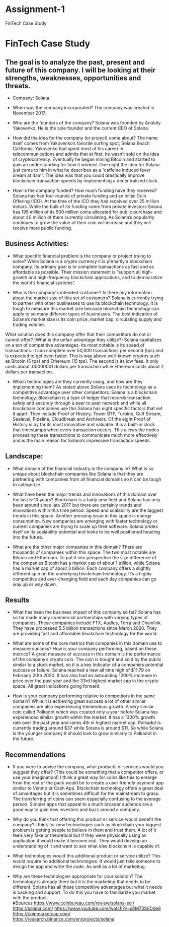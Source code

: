 # Assignment-1
FinTech Case Study
# FinTech Case Study

## The goal is to analyze the past, present and future of this company. I will be looking at their strengths, weaknesses, opportunities and threats. 

* Company: Solana 

* When was the company incorporated?
	The company was created in November 2017.
* Who are the founders of the company?
Solana was founded by Anatoly Yakovenko. He is the sole founder and the current CEO of Solana. 
* How did the idea for the company (or project) come about?
The name itself comes from Yakovenko’s favorite surfing spot, Solana Beach California. Yakovenko had spent most of his career in telecommunications and admits that at first, he wasn’t sold on the idea of cryptocurrency. Eventually he began mining Bitcoin and started to gain an understanding for how it worked. One night the idea for Solana just came to him in what he describes as a “caffeine induced fever dream at 4am”. The idea was that you could drastically improve blockchain transaction speeds by implementing a decentralized clock. 
* How is the company funded? How much funding have they received?
Solana has had four rounds of private funding and an Initial Coin Offering (ICO). At the time of the ICO they had received over 25 million dollars. While the bulk of its funding came from private investors Solana has 195 million of its 500 million coins allocated for public purchase and about 40 million of them currently circulating. As Solana’s popularity continues to grow the value of their coin will increase and they will receive more public funding.

## Business Activities:

* What specific financial problem is the company or project trying to solve?
While Solana is a crypto currency it is primarily a blockchain company. Its primary goal is to complete transactions as fast and as affordable as possible. Their mission statement is “support all high-growth and high-frequency blockchain applications, and to democratize the world’s financial systems”.

* Who is the company's intended customer?  Is there any information about the market size of this set of customers?
Solana is currently trying to partner with other businesses to use its blockchain technology. It is tough to measure this market size because blockchain technology can apply to so many different types of businesses. The best indication of Solana’s market size is its coin price, market cap, circulating supply and trading volume. 
	
What solution does this company offer that their competitors do not or cannot offer? (What is the unfair advantage they utilize?)
Solana capitalizes on a ton of competitive advantages. Its most notable is its speed of transactions. It can complete over 50,000 transactions per second (tps) and is expected to get even faster. This is way above well-known cryptos such as Bitcoin (5 tps) and Ethereum (15 tps). The second is its low fees. It only costs about .00000001 dollars per transaction while Ethereum costs about 2 dollars per transaction. 
* Which technologies are they currently using, and how are they implementing them?
As stated above Solana uses its technology as a competitive advantage over other competitors. Solana is a blockchain technology. Blockchain is a type of ledger that records transaction safely and securely through a peer to peer network and while all blockchain companies use this Solana has eight specific factors that set it apart. They include Proof of History, Tower BTF, Turbine, Gulf Stream, Sealevel, Pipeline, Cloudbreak and Archivers. Of the eight Proof of History is by far its most innovative and valuable. It is a built-in clock that timestamps when every transaction occurs. This allows the nodes processing these transactions to communicate much more effectively and is the main reason for Solana’s impressive transaction speeds.

## Landscape:

* What domain of the financial industry is the company in?
What is so unique about blockchain companies like Solana is that they are partnering with companies from all financial domains so it can be tough to categorize. 
* What have been the major trends and innovations of this domain over the last 5-10 years?
Blockchain is a fairly new field and Solana has only been around since late 2017 but there are certainly trends and innovations within this time period. Speed and scalability are the biggest trends in this space. Another pressing issue in this space is energy consumption.  New companies are emerging with faster technology or current companies are trying to scale up their software. Solana prides itself on its scalability potential and looks to be well positioned heading into the future. 

* What are the other major companies in this domain?
There are thousands of companies within this space. The two most notable are Bitcoin and Ethereum. To put it into perspective the size difference of the companies Bitcoin has a market cap of about 1 trillion, while Solana has a market cap of about 3 billion. Each company offers a slightly different spin on the underlying blockchain technology. It’s a highly competitive and ever-changing field and each day companies can go way up or way down. 


## Results

* What has been the business impact of this company so far?
Solana has so far made many commercial partnerships with varying types of companies. These companies include FTX, Audius, Terra and Chainlink. They have processed 5.5 billion transactions since March 2020. They are providing fast and affordable blockchain technology for the world. 
* What are some of the core metrics that companies in this domain use to measure success? How is your company performing, based on these metrics?
A great measure of success in this domain is the performance of the company’s crypto coin. The coin is bought and sold by the public similar to a stock market, so it is a key indicator of a companies potential success or failure. Solana reached a new all time high of $11.79 on February 20th 2020. It has also had an astounding 1200% increase in price over the past year and the 33rd highest market cap in the crypto space. All great indications going forward. 

* How is your company performing relative to competitors in the same domain?
While it is achieving great success a lot of other similar companies are also experiencing tremendous growth. A very similar coin called Polkadot which was created only a year before Solana has experienced similar growth within the market. It has a 1300% growth rate over the past year and ranks 4th in highest market cap. Polkadot is currently trading around $37 while Solana is around $11. So while Solana is the younger company it should look to grow similarly to Polkadot in the future.  

## Recommendations

* If you were to advise the company, what products or services would you suggest they offer? (This could be something that a competitor offers, or use your imagination!)
I think a great way for coins like this to emerge from the rest of the pack would be to create a user friendly payment app similar to Venmo or Cash App. Blockchain technology offers a great deal of advantages but it is sometimes difficult for the mainstream to grasp. The transferring of coins can seem especially confusing to the average person.  Simpler apps that appeal to a much broader audience are a good way to gain new investors and buzz around a company.   

* Why do you think that offering this product or service would benefit the company?
I think for new technologies such as blockchain your biggest problem is getting people to believe in them and trust them. A lot of it feels very fake or theoretical but if they were physically using an application it would make it become real. They would develop an understanding of it and want to see what else blockchain is capable of. 
* What technologies would this additional product or service utilize?
This would require no additional technologies. It would just take someone to design the app and write the code. As well as a lot of marketing. 
* Why are these technologies appropriate for your solution?
The technology is already there but it is the marketing that needs to be different. Solana has all these competitive advantages but what it needs is backing and support. To do this you have to familiarize you market with the product.  
#Sources
https://www.coinbureau.com/review/solana-sol/
https://solana.com/
https://www.youtube.com/watch?v=s8M73S6Dde8
https://coinmarketcap.com/
https://research.binance.com/en/projects/solana





